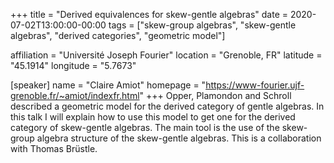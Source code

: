+++
title = "Derived equivalences for skew-gentle algebras"
date = 2020-07-02T13:00:00-00:00
tags = ["skew-group algebras", 
         "skew-gentle algebras",
         "derived categories", 
         "geometric model"]

affiliation = "Université Joseph Fourier"
location = "Grenoble, FR"
latitude = "45.1914"
longitude = "5.7673"

[speaker]
  name = "Claire Amiot"
  homepage = "https://www-fourier.ujf-grenoble.fr/~amiot/indexfr.html"
+++
Opper, Plamondon and Schroll described a geometric model for the derived category of gentle algebras. In this talk I will explain how to use this model to get one for the derived category of skew-gentle algebras. The main tool is the use of the skew-group algebra structure of the skew-gentle algebras. This is a collaboration with Thomas Brüstle.
